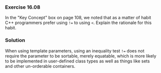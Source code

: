 ### Exercise 16.08

In the "Key Concept" box on page 108, we noted that as a matter of habit C++
programmers prefer using `!=` to using `<`. Explain the rationale for this
habit.

### Solution

When using template parameters, using an inequality test `!=` does not require
the parameter to be sortable, merely equatable, which is more likely to be
implemented in user-defined class types as well as things like sets and other
un-orderable containers.
